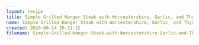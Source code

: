 ```yaml
---
layout: recipe
title: Simple Grilled Hanger Steak with Worcestershire, Garlic, and Thyme
name: Simple Grilled Hanger Steak with Worcestershire, Garlic, and Thyme
created: 2020-06-14 20:11:15
filename: Simple-Grilled-Hanger-Steak-with-Worcestershire-Garlic-and-Thyme
---
```

